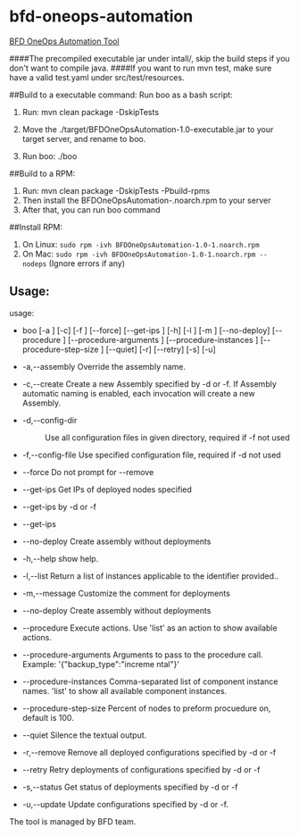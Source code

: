 # bfd-oneops-automation
[BFD OneOps Automation Tool](https://confluence.walmart.com/pages/viewpage.action?pageId=163659806)

####The precompiled executable jar under intall/, skip the build steps if you don't want to compile java.
####If you want to run mvn test, make sure have a valid test.yaml under src/test/resources.

##Build to a executable command:
Run boo as a bash script:

1. Run: mvn clean package -DskipTests

2. Move the ./target/BFDOneOpsAutomation-1.0-executable.jar to your target server, and rename to boo.

3. Run boo: ./boo

##Build to a RPM:

1. Run: mvn clean package -DskipTests -Pbuild-rpms
2. Then install the BFDOneOpsAutomation-<version>.noarch.rpm to your server
3. After that, you can run boo command

##Install RPM:

1. On Linux: ```sudo rpm -ivh BFDOneOpsAutomation-1.0-1.noarch.rpm```
2. On Mac: ```sudo rpm -ivh BFDOneOpsAutomation-1.0-1.noarch.rpm --nodeps``` (Ignore errors if any)


## Usage:

usage: 

* boo [-a <arg>] [-c] [-f <FILE>] [--force] [--get-ips <environment>
       <compute-class>] [-h] [-l <arg>] [-m <description>] [--no-deploy]
       [--procedure <platform> <component> <action>]
       [--procedure-arguments <arglist>] [--procedure-instances
       <instanceList>] [--procedure-step-size <size>] [--quiet] [-r]
       [--retry] [-s] [-u]
* -a,--assembly <arg>                          Override the assembly name.
* -c,--create                                  Create a new Assembly specified by
                                              -d or -f. If Assembly automatic
                                              naming is enabled, each invocation
                                              will create a new Assembly.
                                       
* -d,--config-dir <DIR>                       Use all configuration files in
                                              given directory, required if -f not
                                              used
                                       
* -f,--config-file <FILE>                      Use specified configuration file,
                                              required if -d not used
                                       
* --force                                      Do not prompt for --remove
 
* --get-ips <environment> <compute-class>      Get IPs of deployed nodes specified
* --get-ips <environment>                      by -d or -f
* --get-ips
 
* --no-deploy                                  Create assembly without
                                              deployments
                                      
* -h,--help                                    show help.
 
* -l,--list                                    Return a list of instances applicable 
                                              to the identifier provided..
* -m,--message <description>                   Customize the comment
                                              for deployments
* --no-deploy                                  Create assembly without
                                              deployments
* --procedure <platform> <component> <action>   Execute actions. Use
                                              'list' as an action to
                                              show available actions.
* --procedure-arguments <arglist>               Arguments to pass to the
                                              procedure call. Example:
                                              '{"backup_type":"increme
                                              ntal"}'
* --procedure-instances <instanceList>          Comma-separated list of
                                              component instance
                                              names. 'list' to show
                                              all available component
                                              instances.
* --procedure-step-size <size>                  Percent of nodes to
                                              preform procuedure on,
                                              default is 100.                                       
* --quiet                                      Silence the textual output.
    
* -r,--remove                                  Remove all deployed configurations
                                              specified by -d or -f
                                       
* --retry                                      Retry deployments of configurations
                                              specified by -d or -f
                                       
* -s,--status                                  Get status of deployments specified
                                              by -d or -f
                                       
* -u,--update                                  Update configurations specified by
                                              -d or -f.
                                       
The tool is managed by BFD team.
